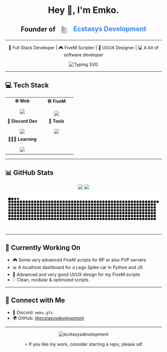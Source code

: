 <h1 align="center">Hey 👋, I'm Emko.</h1>

<h2 align="center">
  Founder of  
  <a href="https://github.com/Ecstasys-Development" target="_blank" style="text-decoration: none; color: inherit;">
    <img src="assets/logo.png" alt="Ecstasys Logo" width="32" height="32" style="vertical-align: middle; margin: 0 8px;">
    <span style="color: #3B82F6;">Ecstasys Development</span>
  </a>
</h2>

---

<p align="center">
  🔧 Full Stack Developer | 🎮 FiveM Scripter | 🎨 UI/UX Designer | 💻 A bit of software developer
</p>

<p align="center">
  <img src="https://readme-typing-svg.demolab.com?font=Fira+Code&weight=500&pause=1000&color=00D9FF&center=true&vCenter=true&width=440&lines=Full+Stack+Web+Developer;FiveM+Scripter+%26+UI+Designer;Clean+Code+%26+Performance+Lover;Always+Learning+New+Things;Currently+Learning+C%2B%2B+And+C%23" alt="Typing SVG" />
</p>

---

## 💻 Tech Stack

<table align="center">
  <tr>
    <td valign="top" align="center" width="50%">
      <b>🌐 Web</b><br><br>
      <img src="https://skillicons.dev/icons?i=html,css,js,ts,tailwindcss" />
    </td>
    <td valign="top" align="center" width="50%">
      <b>🛠️ FiveM</b><br><br>
      <img src="https://skillicons.dev/icons?i=lua,html,css,js,tailwindcss,mysql" />
    </td>
  </tr>
  <tr>
    <td valign="top" align="center" width="50%">
      <b>🤖 Discord Dev</b><br><br>
      <img src="https://skillicons.dev/icons?i=bots,discordjs,js,py" />
    </td>
    <td valign="top" align="center" width="50%">
      <b>🎨 Tools</b><br><br>
      <img src="https://skillicons.dev/icons?i=vscode,visualstudio,unity,github,gitlab" />
    </td>
  </tr>
  <tr>
    <td valign="top" align="center" width="50%">
      <b>🧑🏻‍🎓 Learning</b><br><br>
      <img src="https://skillicons.dev/icons?i=c,cs,cpp,dotnet,azure,cmake,nodejs,unity,unreal" />
    </td>
  </tr>
</table>

---

## 📊 GitHub Stats

<p align="center">
  <img src="https://github-readme-stats.vercel.app/api?username=ecstasysdevelopment&show_icons=truet&theme=transparent&count_private=true" width="47%" />
  <img src="https://github-readme-stats.vercel.app/api/top-langs/?username=ecstasysdevelopment&layout=compact&theme=transparent" width="44%" />
</p>

<p align="center">
<picture>
  <source media="(prefers-color-scheme: dark)" srcset="https://raw.githubusercontent.com/ecstasysdevelopment/ecstasysdevelopment/output/github-snake-dark.svg" />
  <source media="(prefers-color-scheme: light)" srcset="https://raw.githubusercontent.com/ecstasysdevelopment/ecstasysdevelopment/output/github-snake.svg" />
  <img alt="github-snake" src="https://raw.githubusercontent.com/ecstasysdevelopment/ecstasysdevelopment/output/github-snake.svg" />
</picture>
</p>

---

## 🚀 Currently Working On

- 🎮 Some very advanced FiveM scripts for RP or also PVP servers
- 📊 A localhost dashboard for a Lego Spike car in Python and JS  
- 🧠 Advanced and very good UI/UX design for my FiveM scripts 
- 💡 Clean, modular & optimized scripts  

---

## 🤝 Connect with Me

- 💬 Discord: `emko.gfx`  
- 🌍 GitHub: [@ecstasysdevelopment](https://github.com/ecstasysdevelopment)

---

<p align="center">
  <img src="https://komarev.com/ghpvc/?username=ecstasysdevelopment&label=Profile%20views&color=0e75b6&style=flat" alt="ecstasysdevelopment" />
</p>

<p align="center">
  ⭐️ If you like my work, consider starring a repo, please xd!
</p>
